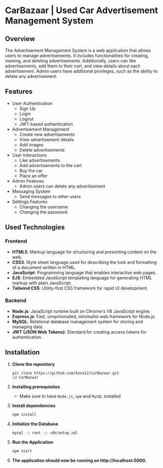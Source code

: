 # CarBazaar | Used Car Advertisement Management System

## Overview

The Advertisement Management System is a web application that allows users to manage advertisements. It includes functionalities for creating, viewing, and deleting advertisements. Additionally, users can like advertisements, add them to their cart, and view details about each advertisement. Admin users have additional privileges, such as the ability to delete any advertisement.

## Features

- User Authentication
  - Sign Up
  - Login
  - Logout
  - JWT-based authentication
- Advertisement Management
  - Create new advertisements
  - View advertisement details
  - Add images
  - Delete advertisements
- User Interactions
  - Like advertisements
  - Add advertisements to the cart
  - Buy the car
  - Place an offer 
- Admin Features
  - Admin users can delete any advertisement
- Messaging System
  - Send messages to other users
- Settings Features
  - Changing the username
  - Changing the password
 
## Used Technologies

### Frontend

- **HTML5**: Markup language for structuring and presenting content on the web.
- **CSS3**: Style sheet language used for describing the look and formatting of a document written in HTML.
- **JavaScript**: Programming language that enables interactive web pages.
- **EJS**: Embedded JavaScript templating language for generating HTML markup with plain JavaScript.
- **Tailwind CSS**: Utility-first CSS framework for rapid UI development.

### Backend

- **Node.js**: JavaScript runtime built on Chrome's V8 JavaScript engine.
- **Express.js**: Fast, unopinionated, minimalist web framework for Node.js.
- **MySQL**: Relational database management system for storing and managing data.
- **JWT (JSON Web Tokens)**: Standard for creating access tokens for authentication.

  
## Installation

1. **Clone the repository**
   ```sh
   git clone https://github.com/kosa12/CarBazaar.git
   cd CarBazaar

2. **Installing prerequisites**
    - Make sure to have `Node.js`, `npm` and `MySQL` installed

3. **Install dependencies**
   ```sh
   npm install

4. **Initialize the Database**
   ```sh
   mysql -u root -p <db/setup.sql

5. **Run the Application**
   ```sh
   npm start

6. **The application should now be running on http://localhost:5000.**
   
